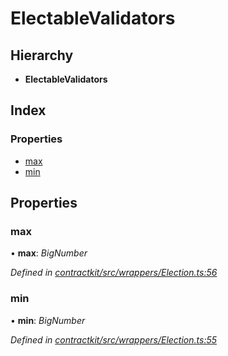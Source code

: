 # ElectableValidators

## Hierarchy

* **ElectableValidators**

## Index

### Properties

* [max](_wrappers_election_.electablevalidators.md#max)
* [min](_wrappers_election_.electablevalidators.md#min)

## Properties

### max

• **max**: _BigNumber_

_Defined in_ [_contractkit/src/wrappers/Election.ts:56_](https://github.com/celo-org/celo-monorepo/blob/master/packages/contractkit/src/wrappers/Election.ts#L56)

### min

• **min**: _BigNumber_

_Defined in_ [_contractkit/src/wrappers/Election.ts:55_](https://github.com/celo-org/celo-monorepo/blob/master/packages/contractkit/src/wrappers/Election.ts#L55)

